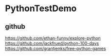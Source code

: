 # PythonTestDemo

## github
https://github.com/ethan-funny/explore-python
https://github.com/jackfrued/python-100-days
https://github.com/grantjenks/free-python-games
